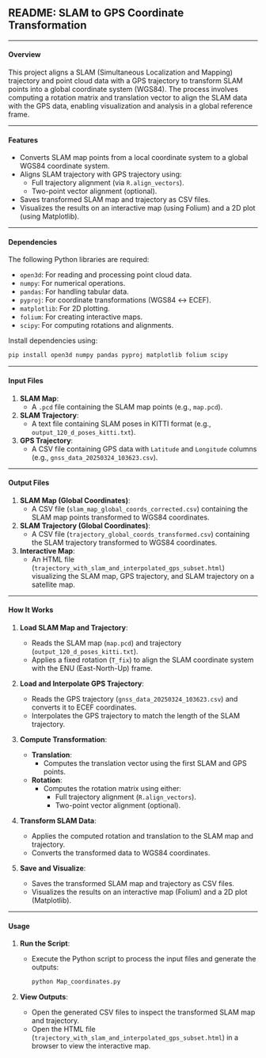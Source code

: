 ## README: SLAM to GPS Coordinate Transformation

---

#### **Overview**
This project aligns a SLAM (Simultaneous Localization and Mapping) trajectory and point cloud data with a GPS trajectory to transform SLAM points into a global coordinate system (WGS84). The process involves computing a rotation matrix and translation vector to align the SLAM data with the GPS data, enabling visualization and analysis in a global reference frame.

---

#### **Features**
- Converts SLAM map points from a local coordinate system to a global WGS84 coordinate system.
- Aligns SLAM trajectory with GPS trajectory using:
  - Full trajectory alignment (via `R.align_vectors`).
  - Two-point vector alignment (optional).
- Saves transformed SLAM map and trajectory as CSV files.
- Visualizes the results on an interactive map (using Folium) and a 2D plot (using Matplotlib).

---

#### **Dependencies**
The following Python libraries are required:
- `open3d`: For reading and processing point cloud data.
- `numpy`: For numerical operations.
- `pandas`: For handling tabular data.
- `pyproj`: For coordinate transformations (WGS84 ↔ ECEF).
- `matplotlib`: For 2D plotting.
- `folium`: For creating interactive maps.
- `scipy`: For computing rotations and alignments.

Install dependencies using:
```bash
pip install open3d numpy pandas pyproj matplotlib folium scipy
```

---

#### **Input Files**
1. **SLAM Map**:
   - A `.pcd` file containing the SLAM map points (e.g., `map.pcd`).
2. **SLAM Trajectory**:
   - A text file containing SLAM poses in KITTI format (e.g., `output_120_d_poses_kitti.txt`).
3. **GPS Trajectory**:
   - A CSV file containing GPS data with `Latitude` and `Longitude` columns (e.g., `gnss_data_20250324_103623.csv`).

---

#### **Output Files**
1. **SLAM Map (Global Coordinates)**:
   - A CSV file (`slam_map_global_coords_corrected.csv`) containing the SLAM map points transformed to WGS84 coordinates.
2. **SLAM Trajectory (Global Coordinates)**:
   - A CSV file (`trajectory_global_coords_transformed.csv`) containing the SLAM trajectory transformed to WGS84 coordinates.
3. **Interactive Map**:
   - An HTML file (`trajectory_with_slam_and_interpolated_gps_subset.html`) visualizing the SLAM map, GPS trajectory, and SLAM trajectory on a satellite map.

---

#### **How It Works**
1. **Load SLAM Map and Trajectory**:
   - Reads the SLAM map (`map.pcd`) and trajectory (`output_120_d_poses_kitti.txt`).
   - Applies a fixed rotation (`T_fix`) to align the SLAM coordinate system with the ENU (East-North-Up) frame.

2. **Load and Interpolate GPS Trajectory**:
   - Reads the GPS trajectory (`gnss_data_20250324_103623.csv`) and converts it to ECEF coordinates.
   - Interpolates the GPS trajectory to match the length of the SLAM trajectory.

3. **Compute Transformation**:
   - **Translation**:
     - Computes the translation vector using the first SLAM and GPS points.
   - **Rotation**:
     - Computes the rotation matrix using either:
       - Full trajectory alignment (`R.align_vectors`).
       - Two-point vector alignment (optional).

4. **Transform SLAM Data**:
   - Applies the computed rotation and translation to the SLAM map and trajectory.
   - Converts the transformed data to WGS84 coordinates.

5. **Save and Visualize**:
   - Saves the transformed SLAM map and trajectory as CSV files.
   - Visualizes the results on an interactive map (Folium) and a 2D plot (Matplotlib).

---

#### **Usage**
1. **Run the Script**:
   - Execute the Python script to process the input files and generate the outputs:
     ```bash
     python Map_coordinates.py
     ```

2. **View Outputs**:
   - Open the generated CSV files to inspect the transformed SLAM map and trajectory.
   - Open the HTML file (`trajectory_with_slam_and_interpolated_gps_subset.html`) in a browser to view the interactive map.

